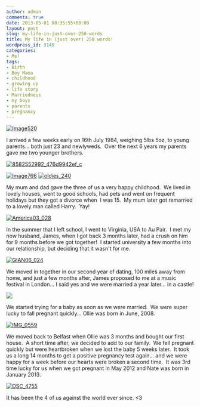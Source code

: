 ```yaml
---
author: admin
comments: true
date: 2013-05-01 08:35:55+00:00
layout: post
slug: my-life-in-just-over-250-words
title: My life in (just over) 250 words!
wordpress_id: 3149
categories:
- Me!
tags:
- Birth
- Boy Mama
- childhood
- growing up
- life story
- Marriedness
- my boys
- parents
- pregnancy
---
```


[![Image520](http://www.outmumbered.com/wp-content/uploads/2013/05/Events-2245-1024x680.jpg)](http://www.outmumbered.com/wp-content/uploads/2013/05/Events-2245.jpg)


I arrived a few weeks early on 16th July 1984, weighing 5lbs 5oz, to young parents... both just 23 and newlyweds.  Over the next 6 years my parents gave me two younger brothers.


[![8582552992_476d9942ef_c](http://www.outmumbered.com/wp-content/uploads/2013/05/8582552992_476d9942ef_c.jpg)](http://www.outmumbered.com/wp-content/uploads/2013/05/8582552992_476d9942ef_c.jpg)




[![Image766](http://www.outmumbered.com/wp-content/uploads/2013/05/Events-2516-1024x685.jpg)](http://www.outmumbered.com/wp-content/uploads/2013/05/Events-2516.jpg) [![oldies_240](http://www.outmumbered.com/wp-content/uploads/2013/05/Events-2953-1024x687.jpg)](http://www.outmumbered.com/wp-content/uploads/2013/05/Events-2953.jpg)


My mum and dad gave the three of us a very happy childhood.  We lived in lovely houses, went to good schools, had pets and went on frequent holidays but they got a divorce when  I was 15.  My mum later got remarried to a lovely man called Harry.  Yay!


[![America03_028](http://www.outmumbered.com/wp-content/uploads/2013/05/8385180556_8ac53e038d_o.jpg)](http://www.outmumbered.com/wp-content/uploads/2013/05/8385180556_8ac53e038d_o.jpg)


In the summer that I left school, I went to Virginia, USA to Au Pair.  I met my now husband, James, when I got back 3 months later, had a crush on him for 9 months before we got together!  I started university a few months into our relationship, but deciding that it wasn't for me.


[![GIAN06_024](http://www.outmumbered.com/wp-content/uploads/2013/05/8387641514_d53dafe33f_o.jpg)](http://www.outmumbered.com/wp-content/uploads/2013/05/8387641514_d53dafe33f_o.jpg)


We moved in together in our second year of dating, 100 miles away from home, and just a few months after, James proposed to me at a music festival in London... I said yes and we were married a year later... in a castle!

![](http://farm9.staticflickr.com/8528/8477242420_8a6f354f0a.jpg)

We started trying for a baby as soon as we were married.  We were super lucky to fall pregnant quickly... Ollie was born in June, 2008.


[![IMG_0559](http://www.outmumbered.com/wp-content/uploads/2013/05/8389784301_0687970750_o.jpg)](http://www.outmumbered.com/wp-content/uploads/2013/05/8389784301_0687970750_o.jpg)


We moved back to Belfast when Ollie was 3 months and bought our first house.  A short time after, we decided to add to our family.  We fell pregnant quickly but were heartbroken when we lost the baby 5 weeks later.  It took us a long 14 months to get a positive pregnancy test again... and we were happy for a week before our hearts were broken a second time.  It was 3rd time lucky for us when we got pregnant in May 2012 and Nate was born in January 2013.


[![DSC_4755](http://www.outmumbered.com/wp-content/uploads/2013/05/8406666340_ced35e4985_o-682x1024.jpg)](http://www.outmumbered.com/wp-content/uploads/2013/05/8406666340_ced35e4985_o.jpg)


It has been the 4 of us against the world ever since. <3


